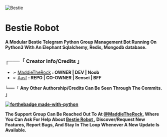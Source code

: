 ![Bestie](https://siasky.net/jADjITG97ri_AW1KpKwUgVLuI6SqfP6NY5KTd1rso1Rsvg)
# Bestie Robot

<b>A Modular Bestie Telegram Python Group Management Bot Running On Python3 With An Elephant Sqlalchemy, Redis, Mongodb database.</b>

### ╒═══「 Creator Info/Credits 」

+ ➢ [MaddieTheRock](https://github.com/MaddieTheRock) <b>: OWNER | DEV | Noob</b>
+ ➢ [Aasf](https://github.com/AASFCYBERKING) <b>: REPO | CO-OWNER | Sensei | BFF</b>

╘══「 <b>Any Other Authorship/Credits Can Be Seen Through The Commits.<b> 」

[![forthebadge made-with-python](http://ForTheBadge.com/images/badges/made-with-python.svg)](https://www.python.org/)

The Support Group Can Be Reached Out To At [@MaddieTheRock](https://t.me/MaddieTheRock), Where You Can Ask For Help About [Bestie Robot ](https://t.me/Bestie_Robot), Discover/Request New Features, Report Bugs, And Stay In The Loop Whenever A New Update Is Available. 
